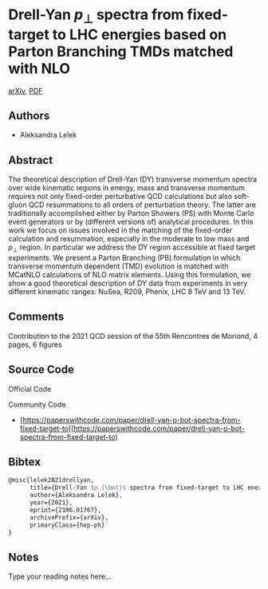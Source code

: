 
# Drell-Yan $p_{\bot}$ spectra from fixed-target to LHC energies based on Parton Branching TMDs matched with NLO

[arXiv](https://arxiv.org/abs/2106.01767), [PDF](https://arxiv.org/pdf/2106.01767.pdf)

## Authors

- Aleksandra Lelek

## Abstract

The theoretical description of Drell-Yan (DY) transverse momentum spectra over wide kinematic regions in energy, mass and transverse momentum requires not only fixed-order perturbative QCD calculations but also soft-gluon QCD resummations to all orders of perturbation theory. The latter are traditionally accomplished either by Parton Showers (PS) with Monte Carlo event generators or by (different versions of) analytical procedures. In this work we focus on issues involved in the matching of the fixed-order calculation and resummation, especially in the moderate to low mass and $p_{\bot}$ region. In particular we address the DY region accessible at fixed target experiments. We present a Parton Branching (PB) formulation in which transverse momentum dependent (TMD) evolution is matched with MCatNLO calculations of NLO matrix elements. Using this formulation, we show a good theoretical description of DY data from experiments in very different kinematic ranges: NuSea, R209, Phenix, LHC $8\;\textrm{TeV}$ and $13\;\textrm{TeV}$.

## Comments

Contribution to the 2021 QCD session of the 55th Rencontres de Moriond, 4 pages, 6 figures

## Source Code

Official Code



Community Code

- [https://paperswithcode.com/paper/drell-yan-p-bot-spectra-from-fixed-target-to](https://paperswithcode.com/paper/drell-yan-p-bot-spectra-from-fixed-target-to)

## Bibtex

```tex
@misc{lelek2021drellyan,
      title={Drell-Yan $p_{\bot}$ spectra from fixed-target to LHC energies based on Parton Branching TMDs matched with NLO}, 
      author={Aleksandra Lelek},
      year={2021},
      eprint={2106.01767},
      archivePrefix={arXiv},
      primaryClass={hep-ph}
}
```

## Notes

Type your reading notes here...

